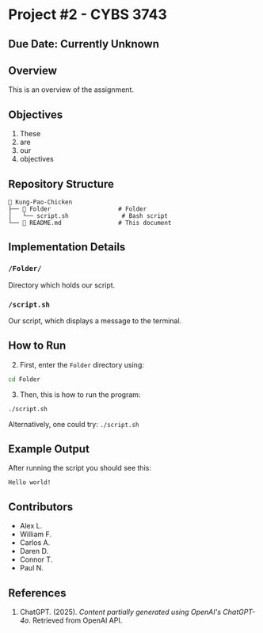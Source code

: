# Project #2 - CYBS 3743

## Due Date: Currently Unknown

## Overview

This is an overview of the assignment.

## Objectives

1. These
2. are
3. our
4. objectives

## Repository Structure

```
📁 Kung-Pao-Chicken
├── 📁 Folder                   # Folder
│   └── script.sh               # Bash script
└── 📄 README.md                # This document
```

## Implementation Details

### `/Folder/`
Directory which holds our script.

### `/script.sh`
Our script, which displays a message to the terminal.

## How to Run

2. First, enter the `Folder` directory using:
```bash
cd Folder
```
3. Then, this is how to run the program:
```bash
./script.sh
```
Alternatively, one could try: `./script.sh`

## Example Output

After running the script you should see this:

```
Hello world!
```

## Contributors

- Alex L. 
- William F.
- Carlos A. 
- Daren D.
- Connor T.
- Paul N.

## References

1. ChatGPT. (2025). *Content partially generated using OpenAI's ChatGPT-4o*. Retrieved from OpenAI API.